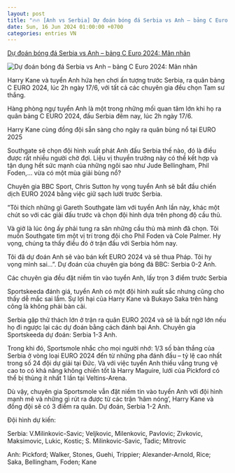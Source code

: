 ```yaml
---
layout: post
title: "🔥🔥 [Anh vs Serbia] Dự đoán bóng đá Serbia vs Anh – bảng C Euro 2024: Mãn nhãn"
date: Sun, 16 Jun 2024 01:00:00 +0700
categories: entries VN
---
```

[Dự đoán bóng đá Serbia vs Anh – bảng C Euro 2024: Mãn nhãn](https://vietnamnet.vn/du-doan-bong-da-serbia-vs-anh-bang-c-euro-2024-tin-vao-tam-su-2292083.html)

![Dự đoán bóng đá Serbia vs Anh – bảng C Euro 2024: Mãn nhãn](https://static-images.vnncdn.net/vps_images_publish/000001/000003/2024/6/16/du-doan-bong-da-serbia-vs-anh-bang-c-euro-2024-man-nhan-1104.jpg?width=0&s=JaHscZgXpXEW-0RmTwqwVA)

Harry Kane và tuyển Anh hứa hẹn chơi ấn tượng trước Serbia, ra quân bảng C EURO 2024, lúc 2h ngày 17/6, với tất cả các chuyên gia đều chọn Tam sư thắng.

Hàng phòng ngự tuyển Anh là một trong những mối quan tâm lớn khi họ ra quân bảng C EURO 2024, đấu Serbia đêm nay, lúc 2h ngày 17/6.

Harry Kane cùng đồng đội sẵn sàng cho ngày ra quân bùng nổ tại EURO 2025

Southgate sẽ chọn đội hình xuất phát Anh đấu Serbia thế nào, đó là điều được rất nhiều người chờ đợi. Liệu vị thuyền trưởng này có thể kết hợp và tận dụng hết sức mạnh của những ngôi sao như Jude Bellingham, Phil Foden,… vừa có một mùa giải bùng nổ?

Chuyên gia BBC Sport, Chris Sutton hy vọng tuyển Anh sẽ bắt đầu chiến dịch EURO 2024 bằng việc giữ sạch lưới trước Serbia.

“Tôi thích những gì Gareth Southgate làm với tuyển Anh lần này, khác một chút so với các giải đấu trước và chọn đội hình dựa trên phong độ cầu thủ.

Và giờ là lúc ông ấy phải tung ra sân những cầu thủ mà mình đã chọn. Tôi muốn Southgate tìm một vị trí trong đội cho Phil Foden và Cole Palmer. Hy vọng, chúng ta thấy điều đó ở trận đấu với Serbia hôm nay.

Tôi đã dự đoán Anh sẽ vào bán kết EURO 2024 và sẽ thua Pháp. Tôi hy vọng mình sai…”. Dự đoán của chuyên gia bóng đá BBC: Serbia 0-2 Anh.

Các chuyên gia đều đặt niềm tin vào tuyển Anh, lấy trọn 3 điểm trước Serbia

Sportskeeda đánh giá, tuyển Anh có một đội hình xuất sắc nhưng cũng cho thấy dễ mắc sai lầm. Sự lợi hại của Harry Kane và Bukayo Saka trên hàng công là không phải bàn cãi.

Serbia gặp thử thách lớn ở trận ra quân EURO 2024 và sẽ là bất ngờ lớn nếu họ đi ngược lại các dự đoán bằng cách đánh bại Anh. Chuyên gia Sportskeeda dự đoán: Serbia 1-3 Anh.

Trong khi đó, Sportsmole nhắc cho mọi người nhớ: 1/3 số bàn thắng của Serbia ở vòng loại EURO 2024 đến từ những pha đánh đầu – tỷ lệ cao nhất trong số 24 đội dự giải tại Đức. Và với việc tuyển Anh thiếu vắng trung vệ cao to có khả năng không chiến tốt là Harry Maguire, lưới của Pickford có thể bị thủng ít nhất 1 lần tại Veltins-Arena.

Dù vậy, chuyên gia Sportsmole vẫn đặt niềm tin vào tuyển Anh với đội hình mạnh mẽ và những gì rút ra được từ các trận ‘hâm nóng’, Harry Kane và đồng đội sẽ có 3 điểm ra quân. Dự đoán, Serbia 1-2 Anh.

Đội hình dự kiến:

Serbia: V.Milinkovic-Savic; Veljkovic, Milenkovic, Pavlovic; Zivkovic, Maksimovic, Lukic, Kostic; S. Milinkovic-Savic, Tadic; Mitrovic

Anh: Pickford; Walker, Stones, Guehi, Trippier; Alexander-Arnold, Rice; Saka, Bellingham, Foden; Kane

